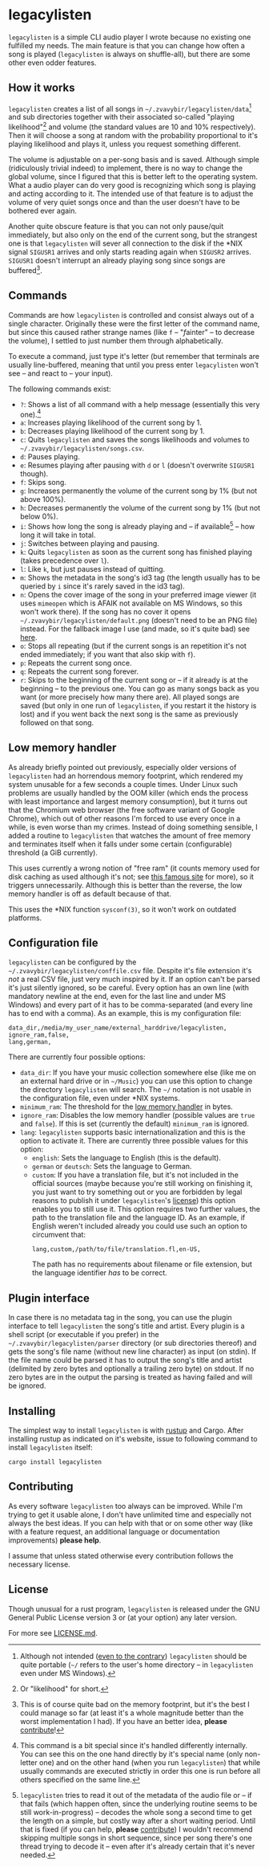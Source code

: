 # legacylisten
`legacylisten` is a simple CLI audio player I wrote because no
existing one fulfilled my needs.  The main feature is that you can
change how often a song is played (`legacylisten` is always on
shuffle-all), but there are some other even odder features.

## How it works
`legacylisten` creates a list of all songs in
`~/.zvavybir/legacylisten/data`[^1] and sub directories together with
their associated so-called "playing likelihood"[^2] and volume (the
standard values are 10 and 10% respectively).  Then it will choose a
song at random with the probability proportional to it's playing
likelihood and plays it, unless you request something different.

The volume is adjustable on a per-song basis and is saved.  Although
simple (ridiculously trivial indeed) to implement, there is no way to
change the global volume, since I figured that this is better left to
the operating system.  What a audio player can do very good is
recognizing which song is playing and acting according to it.  The
intended use of that feature is to adjust the volume of very quiet
songs once and than the user doesn't have to be bothered ever again.

Another quite obscure feature is that you can not only pause/quit
immediately, but also only on the end of the current song, but the
strangest one is that `legacylisten` will sever all connection to the
disk if the *NIX signal `SIGUSR1` arrives and only starts reading
again when `SIGUSR2` arrives.  `SIGUSR1` doesn't interrupt an already
playing song since songs are buffered[^3].

## Commands
Commands are how `legacylisten` is controlled and consist always out
of a single character.  Originally these were the first letter of the
command name, but since this caused rather strange names (like `f` –
"*f*ainter" – to decrease the volume), I settled to just number them
through alphabetically.

To execute a command, just type it's letter (but remember that
terminals are usually line-buffered, meaning that until you press
enter `legacylisten` won't see – and react to – your input).

The following commands exist:

* `?`: Shows a list of all command with a help message (essentially
  this very one).[^4]
* `a`: Increases playing likelihood of the current song by 1.
* `b`: Decreases playing likelihood of the current song by 1.
* `c`: Quits `legacylisten` and saves the songs likelihoods and
  volumes to `~/.zvavybir/legacylisten/songs.csv`.
* `d`: Pauses playing.
* `e`: Resumes playing after pausing with `d` or `l` (doesn't
  overwrite `SIGUSR1` though).
* `f`: Skips song.
* `g`: Increases permanently the volume of the current song by 1% (but
  not above 100%).
* `h`: Decreases permanently the volume of the current song by 1% (but
  not below 0%).
* `i`: Shows how long the song is already playing and – if
  available[^5] – how long it will take in total.
* `j`: Switches between playing and pausing.
* `k`: Quits `legacylisten` as soon as the current song has finished
  playing (takes precedence over `l`).
* `l`: Like `k`, but just pauses instead of quitting.
* `m`: Shows the metadata in the song's id3 tag (the length usually
  has to be queried by `i` since it's rarely saved in the id3 tag).
* `n`: Opens the cover image of the song in your preferred image viewer
  (it uses `mimeopen` which is AFAIK not available on MS Windows, so
  this won't work there).  If the song has no cover it opens
  `~/.zvavybir/legacylisten/default.png` (doesn't need to be an PNG
  file) instead.  For the fallback image I use (and made, so it's
  quite bad) see
  [here](https://github.com/zvavybir/legacylisten/blob/master/imgs/default.png).
* `o`: Stops all repeating (but if the current songs is an repetition
  it's not ended immediately; if you want that also skip with `f`).
* `p`: Repeats the current song once.
* `q`: Repeats the current song forever.
* `r`: Skips to the beginning of the current song or – if it already
  is at the beginning – to the previous one.  You can go as many songs
  back as you want (or more precisely how many there are).  All played
  songs are saved (but only in one run of `legacylisten`, if you
  restart it the history is lost) and if you went back the next song
  is the same as previously followed on that song.

## Low memory handler
As already briefly pointed out previously, especially older versions
of `legacylisten` had an horrendous memory footprint, which rendered
my system unusable for a few seconds a couple times.  Under Linux such
problems are usually handled by the OOM killer (which ends the process
with least importance and largest memory consumption), but it turns
out that the Chromium web browser (the free software variant of Google
Chrome), which out of other reasons I'm forced to use every once in a
while, is even worse than my crimes.  Instead of doing something
sensible, I added a routine to `legacylisten` that watches the amount
of free memory and terminates itself when it falls under some certain
(configurable) threshold (a GiB currently).

This uses currently a wrong notion of "free ram" (it counts memory
used for disk caching as used although it's not; see [this famous
site](https://www.linuxatemyram.com/) for more), so it triggers
unnecessarily.  Although this is better than the reverse, the low
memory handler is off as default because of that.

This uses the *NIX function `sysconf(3)`, so it won't work on outdated
platforms.

## Configuration file
`legacylisten` can be configured by the
`~/.zvavybir/legacylisten/conffile.csv` file.  Despite it's file
extension it's *not* a real CSV file, just very much inspired by it.
If an option can't be parsed it's just silently ignored, so be
careful.  Every option has an own line (with mandatory newline at the
end, even for the last line and under MS Windows) and every part of it
has to be comma-separated (and every line has to end with a comma).
As an example, this is my configuration file:
```
data_dir,/media/my_user_name/external_harddrive/legacylisten,
ignore_ram,false,
lang,german,
```
There are currently four possible options:
* `data_dir`: If you have your music collection somewhere else (like
  me on an external hard drive or in `~/Music`) you can use this
  option to change the directory `legacylisten` will search.  The `~/`
  notation is not usable in the configuration file, even under *NIX
  systems.
* `minimum_ram`: The threshold for the [low memory
  handler](#low-memory-handler) in bytes.
* `ignore_ram`: Disables the low memory handler (possible values are
  `true` and `false`).  If this is set (currently the default)
  `minimum_ram` is ignored.
* `lang`: `legacylisten` supports basic internationalization and this
  is the option to activate it.  There are currently three possible
  values for this option:
  * `english`: Sets the language to English (this is the default).
  * `german` or `deutsch`: Sets the language to German.
  * `custom`: If you have a translation file, but it's not included in
    the official sources (maybe because you're still working on
    finishing it, you just want to try something out or you are
    forbidden by legal reasons to publish it under `legacylisten`'s
    [license](#license)) this option enables you to still use it.
    This option requires two further values, the path to the
    translation file and the language ID.  As an example, if English
    weren't included already you could use such an option to
    circumvent that:
	```
	lang,custom,/path/to/file/translation.fl,en-US,
	```
	The path has no requirements about filename or file
    extension, but the language identifier *has* to be correct.

## Plugin interface
In case there is no metadata tag in the song, you can use the plugin
interface to tell `legacylisten` the song's title and artist.  Every
plugin is a shell script (or executable if you prefer) in the
`~/.zvavybir/legacylisten/parser` directory (or sub directories
thereof) and gets the song's file name (without new line character) as
input (on stdin).  If the file name could be parsed it has to output
the song's title and artist (delimited by zero bytes and optionally a
trailing zero byte) on stdout.  If no zero bytes are in the output the
parsing is treated as having failed and will be ignored.

## Installing
The simplest way to install `legacylisten` is with
[rustup](https://rustup.rs) and Cargo.  After installing rustup as
indicated on it's website, issue to following command to install
`legacylisten` itself:
```
cargo install legacylisten
```

## Contributing
As every software `legacylisten` too always can be improved.  While
I'm trying to get it usable alone, I don't have unlimited time and
especially not always the best ideas.  If you can help with that or on
some other way (like with a feature request, an additional language or
documentation improvements) **please help**.

I assume that unless stated otherwise every contribution follows the
necessary license.

## License
Though unusual for a rust program, `legacylisten` is released under
the GNU General Public License version 3 or (at your option) any later
version.

For more see
[LICENSE.md](https://github.com/zvavybir/legacylisten/blob/master/LICENSE.md).

[^1]: Although not intended ([even to the
    contrary](https://www.fefe.de/nowindows/)) `legacylisten` should
    be quite portable (`~/` refers to the user's home directory – in
    `legacylisten` even under MS Windows).

[^2]: Or "likelihood" for short.

[^3]: This is of course quite bad on the memory footprint, but it's
    the best I could manage so far (at least it's a whole magnitude
    better than the worst implementation I had).  If you have an
    better idea, **please** [contribute](#contributing)!

[^4]: This command is a bit special since it's handled differently
    internally.  You can see this on the one hand directly by it's
    special name (only non-letter one) and on the other hand (when you
    run `legacylisten`) that while usually commands are executed
    strictly in order this one is run before all others specified on
    the same line.

[^5]: `legacylisten` tries to read it out of the metadata of the audio
    file or – if that fails (which happen often, since the underlying
    routine seems to be still work-in-progress) – decodes the whole
    song a second time to get the length on a simple, but costly way
    after a short waiting period.  Until that is fixed (if you can
    help, **please** [contribute](#contributing)) I wouldn't recommend
    skipping multiple songs in short sequence, since per song there's
    one thread trying to decode it – even after it's already certain
    that it's never needed.
